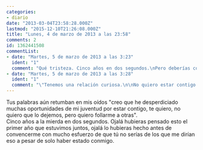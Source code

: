 ```yaml
---
categories:
- diario
date: "2013-03-04T23:58:28.000Z"
lastmod: "2015-12-10T21:26:08.000Z"
title: "Lunes, 4 de marzo de 2013 a las 23:58"
comments: 2
id: 1362441508
commentList:
- date: "Martes, 5 de marzo de 2013 a las 3:23"
  ident: "1"
  comment: "Qué tristeza. Cinco años en dos segundos.\nPero deberías contarlo todo. Deberías contar que cuando empezamos, a los 15, tú ya habías estado con otra gente, mientras que para mí eras la primera. Que ese primer año conviví con el fantasma de tu anterior amor, para disfrutar el siguiente compartiéndote ya sabes con quién (aunque mi porción fuera la más pequeña). Por si eso no hubiera sido suficiente, cuando lo arreglamos (porque te peleaste con esa persona) y yo te perdoné como pude, te largaste a 700 kilómetros. Tuve que volver a compartirte, y sólo pude arreglarlo largándome del trabajo y recorriéndome tres puntas de la península gastándome todo mi sueldo. Por supuesto, yo también tuve mi parte de culpa de que eso pasara, por haber estado distante. Luego ya parecía que nos iba mejor, salvo por lo de que hace nada te liaste con tu mejor amiga, pero es \"distinto\" a si lo hiciera yo, porque ella es una chica. Tú estás cumpliendo tus sueños, estudiando lo que te gusta, y me instas a mí a convertirme en un mueble en tu habitación, yéndome a vivir contigo y abandonando todo lo que pueda tener aquí y con la esperanza de que encuentre cualquier basura de trabajo esclavo, porque nada más importa.\nSólo he intentado hacerte partícipe de mis pensamientos (esos que has reducido a \"follar con otras\", por mucho que te haya intentado explicar lo que me pasa), porque no me gusta tener secretos contigo. \nY porque tú no los tienes para mí.\n¿Pero sabes qué te digo? Que si tan poco han significado esos cinco años para que esto lo mande a la mierda... Pues dejaré que se vaya. Píntalo como quieras, cree que lo hago por follarme a todas las chicas del planeta, y también a los hombres. Píntame como el malo. Me la sopla de canto. Si tan frágil es todo lo bueno que he hecho por ti como para que lo derrumbe esta tontería, pienso que no merece la pena el esfuerzo. No haré más el imbécil.\nPD: La próxima vez habla conmigo en vez de dirigirte a desconocidos.\nTe quiero."
- date: "Martes, 5 de marzo de 2013 a las 3:28"
  ident: "1"
  comment: "\"Tenemos una relación curiosa.\n\nNo quiero estar contigo y te beso, quieres estar con otra y me besas mientras suspiras.\nNo quiero estar contigo y cuando no nos vemos un día me pongo nerviosa, quieres estar con otra y me dices 3 o 4 veces al día que nos veamos para estudiar o para cualquier chorrada.\nNo quiero estar contigo y me molesta que estés con otra, quieres estar con otra pero me ruegas que me vaya de viaje contigo.\nNo quiero estar contigo pero creo que eres de las personas que me ha besado que mejor lo ha hecho y que más mariposas estomacales me ha proporcionado, quieres estar con otra pero siempre que estamos juntas vas buscando mis mimos constantemente y cuando los recibes se te aceleran la respiración y el puslo.\n\nCuriosa, ¿eh?\"\n\nPor dios, pero mira que llego a ser gilipollas eh. xDDDDDDDD, sólo puedo reírme de mí mismo."
---
```


Tus palabras aún retumban en mis oídos "creo que he desperdiciado muchas oportunidades de mi juventud por estar contigo, te quiero, no quiero que lo dejemos, pero quiero follarme a otras".  
Cinco años a la mierda en dos segundos. Ojalá hubieras pensado esto el primer año que estuvimos juntos, ojalá lo hubieras hecho antes de convencerme con mucho esfuerzo de que tú no serías de los que me dirían eso a pesar de solo haber estado conmigo.